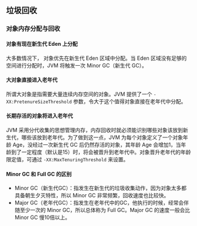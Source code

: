 ## 垃圾回收 ##

### 对象内存分配与回收

#### 对象有现在新生代 Eden 上分配

大多数情况下， 对象优先在新生代 Eden 区域中分配。当 Eden 区域没有足够的空间进行分配时，JVM 将触发一次 Minor GC（新生代 GC）。

#### 大对象直接进入老年代

所谓大对象是指需要大量连续内存空间的对象。JVM 提供了一个 `-XX:PretenureSizeThreshold` 参数，令大于这个值得对象直接在老年代中分配。

#### 长期存活的对象将进入老年代

JVM 采用分代收集的思想管理内存，内存回收时就必须能识别哪些对象该放到新生代，哪些该放到老年代。为了做到这一点，JVM 为每个对象定义了一个对象年龄 Age，没经过一次新生代 GC 后仍然存活的对象，其年龄 Age 会增加1，当年龄到了一定程度（默认是15）时，将会被晋升到老年代中。对象晋升老年代的年龄限定值，可通过 `-XX:MaxTenuringThreshold` 来设置。

#### Minor GC 和 Full GC 的区别

* Minor GC（新生代GC）：指发生在新生代的垃圾收集动作，因为对象太多都具备朝生夕灭特性，所以 Minor GC 非常频繁，回收速度也比较快。
* Major GC（老年代GC）：指发生在老年代中的GC，他执行的时候，经常会伴随至少一次的 Minor GC，所以总体称为 Full GC。Major GC 的速度一般会比 Minor GC 慢10倍以上。
